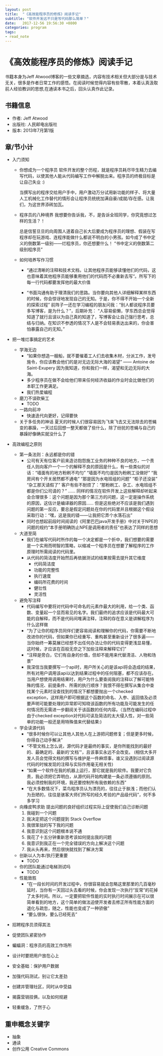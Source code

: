 ```yaml
---
layout: post
title:  "《高效能程序员的修炼》阅读手记"
subtitle: "软件开发远不只是写代码那么简单？"
date:   2017-12-56 19:56:30 +0800
categories: program
tags: 
- read_note
---
```


# 《高效能程序员的修炼》阅读手记

书籍本身为Jeff Atwood博客的一些文章摘选，内容有技术相关但大部分是与技术无关，很多是作者日常工作的感悟。在阅读时候觉得内容有些零散，本着认真汲取前人经验教训的思想,在通读本书之后，回头认真作此记录。

## 书籍信息

- 作者: Jeff Atwood
- 出版社: 人民邮电出版社
- 版本: 2013年7月第1版

## 章/节小计

- 入门须知
  - 你想成为一个程序员
    软件开发的整个历程，就是程序员耗尽毕生精力去编写代码，以使其他人能从代码编写工作中解脱出来。程序员的终极目标是让自己失业 :)

    当撰写出的程序交给用户手中，用户激动万分试用新功能的样子、将大量人工机械化工作替代的情形会让程序员统统加满自豪/成就/存在感。让我们，为这世界添砖加瓦。
  - 程序员的八种境界
    我想要你告诉我，不，是告诉全班同学，你究竟想过怎样的生活？！

    总是信誓旦旦的向周围人道着自己长大后要成为程序员的理想、假装在写程序却在玩游戏、连程序能做什么都说不明白的小男孩。如今成了书中定义的倒数第一级别——烂程序员，你还想要什么！
    “书中定义的倒数第二级别程序员”
  - 如何培养写作习惯
    - “通过清晰的注释和技术文档，让其他程序员能够读懂他们的代码，这也意味着其他程序员能够重用他们的代码而不必重新去写“。所写下的每一行代码都要发挥他的最大价值


    - “书面沟通有助于理清我们的思路。当你要向其他人详细解释某样东西的时候，你会惊讶地发现自己的无知。于是，你不得不开始一个全新的探索过程”
      前阵子一还在学习编程的朋友问我：“别人都说程序员要多写博客，是为什么？”，后期补充： “人容易偷懒，学东西总会觉得知道了就行且误以为自己真的知道了，写博客会让自己强行思考，总结与归纳。在知识不参透的情况下人是不会轻易表达出来的，你会害怕暴露自己的无知。”

- 把一堆烂事搞定的艺术 
  - 学海无边
    - “如果你想造一艘船，就不要催着工人们去收集木材，分派工作，发号施令，你应该教会他们的是对无边无际大海的渴望” —— Antoine de Saint-Exupery
      因为我知道，你和我们一样，渴望和无边无际的大海。
    - 多少程序员在做不会给他们带来任何经济收益的作业时会比做他们的本职工作更满足。
    - 我们热爱编程
  - 磨刀不误砍柴工
    - TODO
  - 一路向前冲
    - 快速迭代向更好，记得要快
  - 关于多任务的神话
    夏天的时候人们很容易因为飞来飞去又无法除去的苍蝇变的暴躁，一天过后回想一整天都做了些什么，除了纷扰的苍蝇与自己的暴躁好像确实就没什么了

- 高效编程之原则

  - 第一条法则：永远都是你的错
    - 公司有天有位客户前来造访抱怨施工业务的种种不良的地方，一个责任人则向客户一个一个的解释不良的原因是什么，有一些类似的对话：“墙面有的地方粉刷不均匀” “墙面不均匀是因为粉刷工没做好” “我房间有个开关居然都不通电” “那是因为水电班组的问题” “柜子还没装” “杂工那天请假了” 客户有些不耐烦了：“那粉刷工、杂工、水电班组不都是你们公司请的？” ……
      同样的情况在软件开发上这些解释却听起来会合理很多：这个问题是因为那个第三方的问题，这一定是操作系统的原因，这估计是编译器的原因……
      但是这些绝对不应该是我们遇到问题的第一反应，要总是假定问题处在你的代码里并且根据这个假设采取行动：“嘿，这是我的错——让我把它弄个水落石出”
    - 同时也想起前段时间阅读的《阿里巴巴java开发手册》中对关于NPE的问题的规约“本手册明确防止NPE是调用者的责任”也表达了同样的思想
  - 大道至简
    - 我们在编写代码时所作的每一个决定都是一个折中，我们想要的需要是一个实用而明智的策略，以缩减一个程序员在想要了解程序的工作原理时所需阅读的代码里。
    - 从代码的简洁度开始然后再依据测试的结果按需去提升其它维度
      - 代码简洁度
      - 功能的完整性
      - 执行速度
      - 编码所花费的时间
      - 健壮性
      - 灵活性
  - 避免写注释
    - 代码编写中要将对代码中可命名的元素作最大的利用，给一个类、函数、变量起一个显而易见的名字。我们最终的追求应该是代码最大可能的自解释，而不是代码间堆满注释，注释的存在意义是讲解程序为什么这样做
    - “为了让你的程序员同伴们更容易阅读和理解你的代码，你需要不断地改进你的代码，但如果你已经重写、重构甚至重新设计了很多遍——当你始终一筹莫展已经想不出任何办法让你的代码变得更浅显易懂，这时候，才应该在百般无奈之下加些注释来解释它们”
    - “注释是旁白，它们有自身的价值，但却不能用来代替清洁、人物和场景”
    - 我深信当我要撰写一个api时，用户所关心的是该api将会造成的结果，所有对用户调用该api以达到结果过程中的任何阻塞，都不应该存在。当用户想使用调用结果时，用户为什么要查阅我的注释以了解可能特殊的情况、前提条件、所需的执行顺序？我恨不得在撰写从集合中查找某个元素时没查找到的情况下都想要抛出一个checked exception，这样用户即可根据这个函数的命名、入参、返回值及必须要声明可能要处理的异常即可知晓该函数的所有功能及可能发生的任何情况而无需进一步翻阅关于该函数的任何内容。（当然在编码过程中由于checked exception对代码可读及简洁的太大侵入性，对一些简单的功能一般还是用特殊值来代替结果:)
  - 学会读源代码
    - “很多时候你可以让其他人其他人在上游把问题修复；但是更多时候，你得自己动手解决”
    - “不管文档上怎么说，源代码才是最终的事实，是你所能找到的最好的、最确定的、最新的‘文档’"，且该事实永远不会改变。
      (相信大多开发人员会觉得文档的撰写与维护是一件麻烦事，谁又没遇到过阅读源代码的时候发现的注释与实际作用毫无相关性)
    - “如果一个软件在我的机器上运行，那它就是我的软件。我要对它负责，我必须把它弄明白，从源代码开始构建是一条必须遵循的原则。我必须控制我的环境，我还要控制所有我依赖的东西”
    - “在大多数情况下，菜鸟程序员认为漂亮的，往往止于肤浅；而他们认为丑陋的，往往是骇客大师们所写的经久考验的产品级代码”，何不多多学习
  - 向橡皮鸭求助
    提出问题的良好组织过程实际上促使我们自己诊断问题
    1. 我碰到一个问题
    2. 我决定把这个问题提到 Stack Overflow
    3. 我很笨拙的写下我的问题
    4. 我意识到这个问题根本说不通
    5. 我花了十五分钟重新思考该如何提出我的问题
    6. 我意识到我正在一个完全错误的方向上解决这个问题
    7. 我从头再来，然后很快就找到了解决方案
  - 创新以人为本/执行更重要
    - TODO
  - 你的团队能通过电梯测试吗
    - TODO
  - 性能致胜
    - “在一段长时间的开发过程中，你很容易就会忽略这里那里的几百毫秒延时，当你有一天回过头去看的时候，你会发现一次执行“反常”的花掉了太多时间。所以，一定要把软件性能的实时执行时间展示在可以很简单看到的地方，这个简单的做法迫使开发者去修正所有性能方面的退化与疏忽，随之，性能也变成了一种骄傲”
    - “要么很快，要么已经死去”

- 招聘程序员须得其法

- 促使团队紧密协作

- 蝙蝠洞：程序员的高效工作场所

- 设计时要把用户放在心上

- 安全基础：保护用户数据

- 加强代码测试，别让它太差劲

- 创建并管理社区，同时从中受益

- 揭露营销技俩，以及如何规避

- 轻重缓急，了然于心

## 重申概念关键字

- 抽象
- 通读
- 创作公用
  Creative Commons

